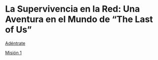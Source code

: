 # La Supervivencia en la Red: Una Aventura en el Mundo de “The Last of Us”
[Adéntrate](./intro)

[Misión 1](./m1)
